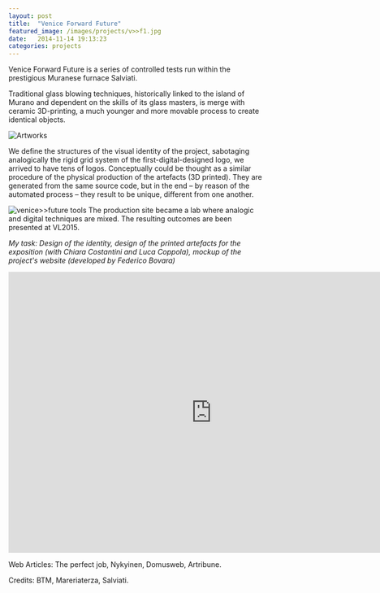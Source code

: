 ```yaml
---
layout: post
title:  "Venice Forward Future"
featured_image: /images/projects/v>>f1.jpg
date:   2014-11-14 19:13:23
categories: projects
---
```


Venice Forward Future is a series of controlled tests run within the prestigious Muranese furnace Salviati.

Traditional glass blowing techniques, historically linked to the island of Murano and dependent on the skills of its glass masters, is merge with ceramic 3D-printing, a much younger and more movable process to create identical objects.

<img src="http://payload399.cargocollective.com/1/10/325579/10282917/3.1_1250.jpg" alt="Artworks">

We define the structures of the visual identity of the project, sabotaging analogically the rigid grid system of the first-digital-designed logo, we arrived to have tens of logos. Conceptually could be thought as a similar procedure of the physical production of the artefacts (3D printed). They are generated from the same source code, but in the end – by reason of the automated process – they result to be unique, different from one another.

<img src="http://payload399.cargocollective.com/1/10/325579/10282917/2_1600_c.jpg" alt="venice>>future tools">
The production site became a lab where analogic and digital techniques are mixed. The resulting outcomes are been presented at VL2015.

*My task: Design of the identity, design of the printed artefacts for the exposition (with Chiara Costantini and Luca Coppola), mockup of the project's website (developed by Federico Bovara)*

<iframe src="https://player.vimeo.com/video/125023947?color=10898f&title=0&byline=0&portrait=0" width="800" height="553" frameborder="0" webkitallowfullscreen mozallowfullscreen allowfullscreen></iframe>

Web Articles: The perfect job, Nykyinen, Domusweb, Artribune.

Credits: BTM, Mareriaterza, Salviati.
